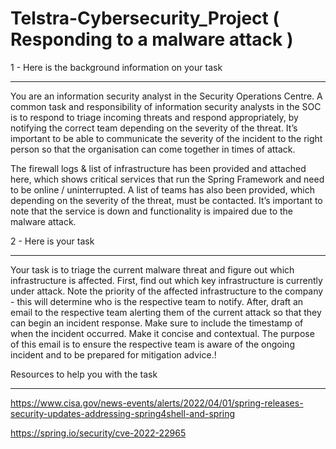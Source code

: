 # Telstra-Cybersecurity_Project ( Responding to a malware attack ) 

1 - Here is the background information on your task
********************************************

You are an information security analyst in the Security Operations Centre. A common task and responsibility of information security analysts in the SOC is to respond to triage incoming threats and respond appropriately, by notifying the correct team depending on the severity of the threat. It’s important to be able to communicate the severity of the incident to the right person so that the organisation can come together in times of attack.

The firewall logs & list of infrastructure has been provided and attached here, which shows critical services that run the Spring Framework and need to be online / uninterrupted. A list of teams has also been provided, which depending on the severity of the threat, must be contacted.
It’s important to note that the service is down and functionality is impaired due to the malware attack.

2 - Here is your task
********************************

Your task is to triage the current malware threat and figure out which infrastructure is affected.
First, find out which key infrastructure is currently under attack. Note the priority of the affected infrastructure to the company - this will determine who is the respective team to notify.
After, draft an email to the respective team alerting them of the current attack so that they can begin an incident response. Make sure to include the timestamp of when the incident occurred. Make it concise and contextual.
The purpose of this email is to ensure the respective team is aware of the ongoing incident and to be prepared for mitigation advice.!

Resources to help you with the task
****************************************************

  https://www.cisa.gov/news-events/alerts/2022/04/01/spring-releases-security-updates-addressing-spring4shell-and-spring

  https://spring.io/security/cve-2022-22965







